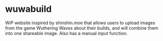 # wuwabuild
WiP website inspired by shinshin.moe that allows users to upload images from the game Wuthering Waves about their builds, and will combine them into one shareable image. Also has a manual input function. 
